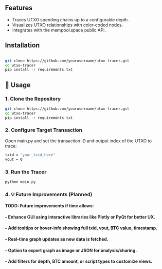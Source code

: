 ## Features

- Traces UTXO spending chains up to a configurable depth.
- Visualizes UTXO relationships with color-coded nodes.
- Integrates with the mempool.space public API.

## Installation

```bash

git clone https://github.com/yourusername/utxo-tracer.git
cd utxo-tracer
pip install -r requirements.txt
```
## 🚀 Usage

### 1. Clone the Repository

```bash
git clone https://github.com/yourusername/utxo-tracer.git
cd utxo-tracer
pip install -r requirements.txt
```
### 2. Configure Target Transaction
Open main.py and set the transaction ID and output index of the UTXO to trace:

```bash
txid = "your_txid_here"
vout = 0

```
### 3. Run the Tracer
```bash
python main.py
```
### 4. 💡 Future Improvements (Planned)
#### TODO: Future improvements if time allows:
#### - Enhance GUI using interactive libraries like Plotly or PyQt for better UX.
#### - Add tooltips or hover-info showing full txid, vout, BTC value, timestamp.
#### - Real-time graph updates as new data is fetched.
#### - Option to export graph as image or JSON for analysis/sharing.
#### - Add filters for depth, BTC amount, or script types to customize views.
